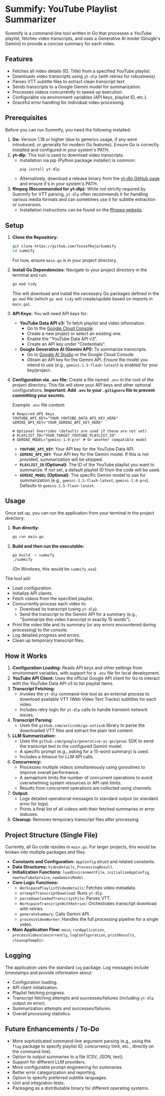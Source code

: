 # Summify: YouTube Playlist Summarizer

Summify is a command-line tool written in Go that processes a YouTube playlist, fetches video transcripts, and uses a Generative AI model (Google's Gemini) to provide a concise summary for each video.

## Features

* Fetches all video details (ID, Title) from a specified YouTube playlist.
* Downloads video transcripts using `yt-dlp` (with retries for robustness).
* Parses VTT subtitle files to extract clean transcript text.
* Sends transcripts to a Google Gemini model for summarization.
* Processes videos concurrently to speed up execution.
* Configurable via environment variables (API keys, playlist ID, etc.).
* Graceful error handling for individual video processing.

## Prerequisites

Before you can run Summify, you need the following installed:

1.  **Go:** Version 1.18 or higher (due to generics usage, if any were introduced, or generally for modern Go features). Ensure Go is correctly installed and configured in your system's PATH.
2.  **yt-dlp:** This tool is used to download video transcripts.
    * Installation via pip (Python package installer) is common:
        ```bash
        pip install yt-dlp
        ```
    * Alternatively, download a release binary from the [yt-dlp GitHub page](https://github.com/yt-dlp/yt-dlp/releases) and ensure it's in your system's PATH.
3.  **ffmpeg (Recommended for yt-dlp):** While not strictly required by Summify for VTT parsing, `yt-dlp` often recommends it for handling various media formats and can sometimes use it for subtitle extraction or conversion.
    * Installation instructions can be found on the [ffmpeg website](https://ffmpeg.org/download.html).

## Setup

1.  **Clone the Repository:**
    ```bash
    git clone https://github.com/YousafRaja/Summify
    cd summify
    ```
    For now, ensure `main.go` is in your project directory.

2.  **Install Go Dependencies:**
    Navigate to your project directory in the terminal and run:
    ```bash
    go mod tidy
    ```
    This will download and install the necessary Go packages defined in the `go.mod` file (which `go mod tidy` will create/update based on imports in `main.go`).

3.  **API Keys:**
    You will need API keys for:
    * **YouTube Data API v3:** To fetch playlist and video information.
        * Go to the [Google Cloud Console](http://googleusercontent.com/cloud.google.com/1).
        * Create a new project or select an existing one.
        * Enable the "YouTube Data API v3".
        * Create an API key under "Credentials".
    * **Google Generative AI (Gemini API):** To summarize transcripts.
        * Go to [Google AI Studio](http://googleusercontent.com/aistudio.google.com/1) or the Google Cloud Console.
        * Obtain an API key for the Gemini API. Ensure the model you intend to use (e.g., `gemini-1.5-flash-latest`) is enabled for your key/project.

4.  **Configuration via `.env` file:**
    Create a file named `.env` in the root of the project directory. This file will store your API keys and other optional configurations. **Important: Add `.env` to your `.gitignore` file to prevent committing your secrets.**

    Example `.env` file content:
    ```env
    # Required API Keys
    YOUTUBE_API_KEY="YOUR_YOUTUBE_DATA_API_KEY_HERE"
    GEMINI_API_KEY="YOUR_GEMINI_API_KEY_HERE"

    # Optional Overrides (defaults are used if these are not set)
    # PLAYLIST_ID="YOUR_TARGET_YOUTUBE_PLAYLIST_ID"
    # GEMINI_MODEL="gemini-1.0-pro" # Or another compatible model
    ```

    * **`YOUTUBE_API_KEY`**: Your API key for the YouTube Data API.
    * **`GEMINI_API_KEY`**: Your API key for the Gemini model. If this is not provided, summarization will be skipped.
    * **`PLAYLIST_ID` (Optional)**: The ID of the YouTube playlist you want to summarize. If not set, a default playlist ID from the code will be used.
    * **`GEMINI_MODEL` (Optional)**: The specific Gemini model to use for summarization (e.g., `gemini-1.5-flash-latest`, `gemini-1.0-pro`). Defaults to `gemini-1.5-flash-latest`.

## Usage

Once set up, you can run the application from your terminal in the project directory:

1.  **Run directly:**
    ```bash
    go run main.go
    ```

2.  **Build and then run the executable:**
    ```bash
    go build -o summify
    ./summify
    ```
    (On Windows, this would be `summify.exe`)

The tool will:
* Load configuration.
* Initialize API clients.
* Fetch videos from the specified playlist.
* Concurrently process each video to:
    * Download its transcript (using `yt-dlp`).
    * Send the transcript to the Gemini API for a summary (e.g., "Summarize this video transcript in exactly 15 words").
* Print the video title and its summary (or any errors encountered during processing) to the console.
* Log detailed progress and errors.
* Clean up temporary transcript files.

## How it Works

1.  **Configuration Loading:** Reads API keys and other settings from environment variables, with support for a `.env` file for local development.
2.  **YouTube API Client:** Uses the official Google API client for Go to interact with the YouTube Data API v3 to list playlist items.
3.  **Transcript Fetching:**
    * Invokes the `yt-dlp` command-line tool as an external process to download available VTT (Web Video Text Tracks) subtitles for each video.
    * Includes retry logic for `yt-dlp` calls to handle transient network issues.
4.  **Transcript Parsing:**
    * Uses the `github.com/asticode/go-astisub` library to parse the downloaded VTT files and extract the plain text content.
5.  **LLM Summarization:**
    * Uses the `github.com/google/generative-ai-go/genai` SDK to send the transcript text to the configured Gemini model.
    * A specific prompt (e.g., asking for a 15-word summary) is used.
    * Includes a timeout for LLM API calls.
6.  **Concurrency:**
    * Processes multiple videos simultaneously using goroutines to improve overall performance.
    * A semaphore limits the number of concurrent operations to avoid overwhelming system resources or API rate limits.
    * Results from concurrent operations are collected using channels.
7.  **Output:**
    * Logs detailed operational messages to standard output (or standard error for logs).
    * Prints a final list of all videos with their fetched summaries or error statuses.
8.  **Cleanup:** Removes temporary transcript files after processing.

## Project Structure (Single File)

Currently, all Go code resides in `main.go`. For larger projects, this would be broken into multiple packages and files.

* **Constants and Configuration:** `AppConfig` struct and related constants.
* **Data Structures:** `VideoDetails`, `ProcessingResult`.
* **Initialization Functions:** `loadEnvironmentFile`, `initializeAppConfig`, `newYouTubeService`, `newGeminiModel`.
* **Core Logic Functions:**
    * `WorkspacePlaylistVideoDetails`: Fetches video metadata.
    * `attemptTranscriptDownload`: Runs `yt-dlp`.
    * `parseDownloadedTranscriptFile`: Parses VTT.
    * `WorkspaceTranscriptWithRetries`: Orchestrates transcript download with retries.
    * `generateSummary`: Calls Gemini API.
    * `processVideoWorker`: Handles the full processing pipeline for a single video.
* **Main Application Flow:** `main`, `runApplication`, `processVideosConcurrently`, `logConfiguration`, `printResults`, `cleanupTempDir`.

## Logging

The application uses the standard `log` package. Log messages include timestamps and provide information about:
* Configuration loading.
* API client initialization.
* Playlist fetching progress.
* Transcript fetching attempts and successes/failures (including `yt-dlp` output on error).
* Summarization attempts and successes/failures.
* Overall processing statistics.

## Future Enhancements / To-Do

* More sophisticated command-line argument parsing (e.g., using the `flag` package to specify playlist ID, concurrency limit, etc., directly on the command line).
* Option to output summaries to a file (CSV, JSON, text).
* Support for different LLM providers.
* More configurable prompt engineering for summaries.
* Better error categorization and reporting.
* Option to specify preferred subtitle languages.
* Unit and integration tests.
* Packaging as a distributable binary for different operating systems.

